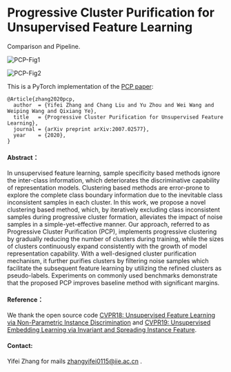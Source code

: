 # Progressive Cluster Purification for Unsupervised Feature Learning

Comparison and Pipeline.

![PCP-Fig1](https://img-blog.csdnimg.cn/20200721001531308.png?x-oss-process=image/watermark,type_ZmFuZ3poZW5naGVpdGk,shadow_10,text_aHR0cHM6Ly9ibG9nLmNzZG4ubmV0L3dlaXhpbl80Mzg3MjU3OA==,size_16,color_FFFFFF,t_70)

![PCP-Fig2](https://img-blog.csdnimg.cn/20200721003129969.png?x-oss-process=image/watermark,type_ZmFuZ3poZW5naGVpdGk,shadow_10,text_aHR0cHM6Ly9ibG9nLmNzZG4ubmV0L3dlaXhpbl80Mzg3MjU3OA==,size_16,color_FFFFFF,t_70)

This is a PyTorch implementation of the [PCP paper](https://arxiv.org/abs/2007.02577):

```
@Article{zhang2020pcp,
  author  = {Yifei Zhang and Chang Liu and Yu Zhou and Wei Wang and Weiping Wang and Qixiang Ye},
  title   = {Progressive Cluster Purification for Unsupervised Feature Learning},
  journal = {arXiv preprint arXiv:2007.02577},
  year    = {2020},
}
```

#### Abstract：
In unsupervised feature learning, sample specificity based methods ignore the inter-class information, which deteriorates the discriminative capability of representation models. Clustering based methods are error-prone to explore the complete class boundary information due to the inevitable class inconsistent samples in each cluster. In this work, we propose a novel clustering based method, which, by iteratively excluding class inconsistent samples during progressive cluster formation, alleviates the impact of noise samples in a simple-yet-effective manner. Our approach, referred to as Progressive Cluster Purification (PCP), implements progressive clustering by gradually reducing the number of clusters during training, while the sizes of clusters continuously expand consistently with the growth of model representation capability. With a well-designed cluster purification mechanism, it further purifies clusters by filtering noise samples which facilitate the subsequent feature learning by utilizing the refined clusters as pseudo-labels. Experiments on commonly used benchmarks  demonstrate that the proposed PCP improves baseline method with significant margins. 


#### Reference：
We thank the open source code [CVPR18: Unsupervised Feature Learning via Non-Parametric Instance Discrimination](https://github.com/zhirongw/lemniscate.pytorch) and [CVPR19: Unsupervised Embedding Learning via Invariant and Spreading Instance Feature](https://github.com/mangye16/Unsupervised_Embedding_Learning).


#### Contact:
Yifei Zhang for mails zhangyifei0115@iie.ac.cn .
